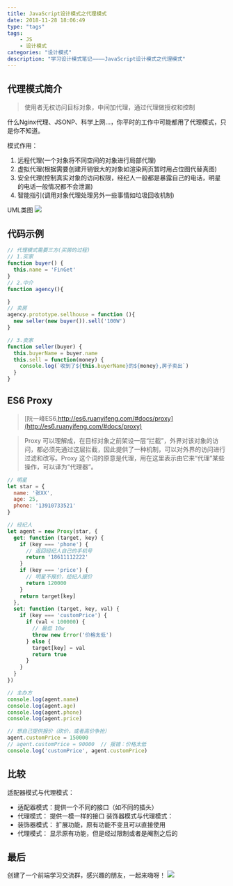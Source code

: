```yaml
---
title: JavaScript设计模式之代理模式
date: 2018-11-28 18:06:49
type: "tags"
tags:
	- JS
	- 设计模式
categories: "设计模式"
description: "学习设计模式笔记————JavaScript设计模式之代理模式"
---
```

## 代理模式简介
> 使用者无权访问目标对象，中间加代理，通过代理做授权和控制

什么Nginx代理、JSONP、科学上网...，你平时的工作中可能都用了代理模式，只是你不知道。

模式作用：
1. 远程代理(一个对象将不同空间的对象进行局部代理)
2. 虚拟代理(根据需要创建开销很大的对象如渲染网页暂时用占位图代替真图)
3. 安全代理(控制真实对象的访问权限，经纪人一般都是暴露自己的电话，明星的电话一般情况都不会泄漏)
4. 智能指引(调用对象代理处理另外一些事情如垃圾回收机制)

UML类图
![](https://i.imgur.com/hF04ECE.png)

## 代码示例

```javascript
// 代理模式需要三方(买房的过程)
// 1.买家
function buyer() {
  this.name = 'FinGet'
}
// 2.中介
function agency(){

}
// 卖房
agency.prototype.sellhouse = function (){
  new seller(new buyer()).sell('100W')
}

// 3.卖家
function seller(buyer) {
  this.buyerName = buyer.name
  this.sell = function(money) {
    console.log(`收到了${this.buyerName}的${money},房子卖出`)
  }
}
```

## ES6 Proxy
> [阮一峰ES6,http://es6.ruanyifeng.com/#docs/proxy](http://es6.ruanyifeng.com/#docs/proxy)

>Proxy 可以理解成，在目标对象之前架设一层“拦截”，外界对该对象的访问，都必须先通过这层拦截，因此提供了一种机制，可以对外界的访问进行过滤和改写。Proxy 这个词的原意是代理，用在这里表示由它来“代理”某些操作，可以译为“代理器”。

```javascript
// 明星
let star = {
  name: '张XX',
  age: 25,
  phone: '13910733521'
}

// 经纪人
let agent = new Proxy(star, {
  get: function (target, key) {
    if (key === 'phone') {
      // 返回经纪人自己的手机号
      return '18611112222'
    }
    if (key === 'price') {
      // 明星不报价，经纪人报价
      return 120000
    }
    return target[key]
  },
  set: function (target, key, val) {
    if (key === 'customPrice') {
      if (val < 100000) {
        // 最低 10w
        throw new Error('价格太低')
      } else {
        target[key] = val
        return true
      }
    }
  }
})

// 主办方
console.log(agent.name)
console.log(agent.age)
console.log(agent.phone)
console.log(agent.price)

// 想自己提供报价（砍价，或者高价争抢）
agent.customPrice = 150000
// agent.customPrice = 90000  // 报错：价格太低
console.log('customPrice', agent.customPrice)
```

## 比较

适配器模式与代理模式：
- 适配器模式：提供一个不同的接口（如不同的插头）
- 代理模式： 提供一模一样的接口
装饰器模式与代理模式：
- 装饰器模式： 扩展功能，原有功能不变且可以直接使用
- 代理模式： 显示原有功能，但是经过限制或者是阉割之后的



## 最后

创建了一个前端学习交流群，感兴趣的朋友，一起来嗨呀！
![](https://ws1.sinaimg.cn/large/006tNc79gy1g2qi8r9stqj30a50dwdkq.jpg)